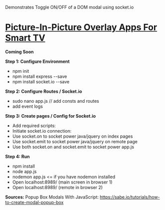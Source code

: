 Demonstrates Toggle ON/OFF of a DOM modal using socket.io

# [Picture-In-Picture Overlay Apps For Smart TV](https://chrisberno.net/post/socket-modals/)

**Coming Soon**

**Step 1: Configure Environment**
- npm init
- npm install express --save
- npm install socket.io --save


**Step 2: Configure Routes / Socket.io**
- sudo nano app.js // add consts and routes
- add event logs

**Step 3: Create pages / Config for Socket.io**
- Add required scripts: <script src="/socket.io/socket.io.js"></script>
- Initiate socket.io connection: <script>const socket =io();</script>
- Use socket.on to socket power java/jquery on index pages
- Use socket.emit to socket power java/jquery on remote page
- Use both socket.on and socket.emit to socket power app.js


**Step 4: Run**
- npm install
- node app.js
- nodemon app.js <= if you have nodemon installed
- Open localhost:8989/ (main screen in browser 1)
- Open localhost:8989/ (remote in browser 2)


**Sources:**
Popup Box Modals With JavaScript: https://sabe.io/tutorials/how-to-create-modal-popup-box
